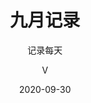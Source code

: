 ---
layout:     post
title:      九月记录
subtitle:   记录每天
date:       2020-09-30
author:     V
header-img: img/post-bg-github-cup.jpg
catalog: true
tags:
    - 研究生生活
---